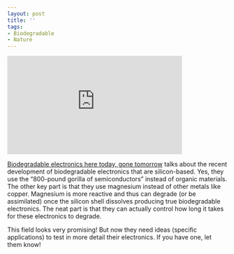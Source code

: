 ```yaml
---
layout: post
title: ''
tags:
- Biodegradable
- Nature
---
```

<iframe width="400" height="225" src="http://www.youtube.com/embed/75H6w62XhOE?rel0" frameborder="0" ></iframe><br/><p><a href="http://www.nature.com/news/biodegradable-electronics-here-today-gone-tomorrow-1.11497">Biodegradable electronics here today, gone tomorrow</a> talks about the recent development of biodegradable electronics that are silicon-based. Yes, they use the &#8220;800-pound gorilla of semiconductors&#8221; instead of organic materials. The other key part is that they use magnesium instead of other metals like copper. Magnesium is more reactive and thus can degrade (or be assimilated) once the silicon shell dissolves producing true biodegradable electronics. The neat part is that they can actually control how long it takes for these electronics to degrade.</p>
<p>This field looks very promising! But now they need ideas (specific applications) to test in more detail their electronics. If you have one, let them know!</p>
